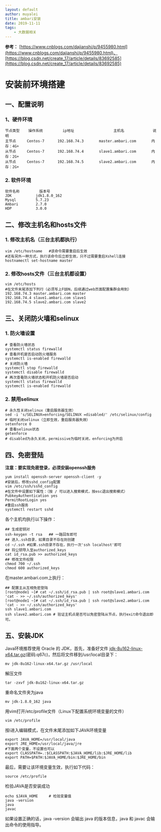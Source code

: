 ```yaml
---
layout: default
author: muyalei
title: ambari安装
date: 2019-11-11
tags:
    - 大数据相关
---
```

 
**参考：** [https://www.cnblogs.com/dajianshi/p/9455980.html](https://www.cnblogs.com/dajianshi/p/9455980.html)、[https://blog.csdn.net/create_17/article/details/83692585](https://blog.csdn.net/create_17/article/details/83692585)

# 安装前环境搭建

## 一、配置说明

### 1、硬件环境
```
节点类型	操作系统	     ip地址	               主机名	           说明
主节点	    Centos-7	  192.168.74.3	     master.ambari.com	     内存：4G+
从节点	    Centos-7	  192.168.74.4	     slave1.ambari.com	     内存：2G+
从节点	    Centos-7	  192.168.74.5	     slave2.ambari.com	     内存：2G+
```

### 2. 软件环境
```
软件名称	     版本号
JDK	          jdk1.8.0_162
Mysql	      5.7.23
Ambari	      2.7.0
HDP	          3.0.0
```

## 二、修改主机名和hosts文件

### 1. 修改主机名（三台主机都执行）
```
vim /etc/hostname   #该命令需要重启后生效
#还有另外一种方式，执行该命令后立即生效，只不过需要重启Xshell连接
hostnamectl set-hostname master
```

### 2. 修改hosts文件（三台主机都设置）

```
vim /etc/hosts
#在文件末尾添加下列行（必须写上FQDN，后续通过web页面配置集群会用到）
192.168.74.3 master.ambari.com master
192.168.74.4 slave1.ambari.com slave1
192.168.74.5 slave2.ambari.com slave2
```

## 三、关闭防火墙和selinux

### 1. 防火墙设置
```
# 查看防火墙状态
systemctl status firewalld
# 查看开机是否启动防火墙服务
systemctl is-enabled firewalld
# 关闭防火墙
systemctl stop firewalld
systemctl disable firewalld
# 再次查看防火墙状态和开机防火墙是否启动
systemctl status firewalld
systemctl is-enabled firewalld
```

### 2. 禁用selinux
```
# 永久性关闭selinux（重启服务器生效）
sed -i 's/SELINUX=enforcing/SELINUX =disabled/' /etc/selinux/config
# 临时关闭selinux（立即生效，重启服务器失效）
setenforce 0
# 查看selinux状态
getenforce
# disabled为永久关闭，permissive为临时关闭，enforcing为开启
```

## 四、免密登陆

**注意：要实现免密登录，必须安装openssh服务**

```
yum install openssh-server openssh-client -y
#安装后，修改sshd_config配置
vim /etc/ssh/sshd_config
#在文件中设置如下属性：（按 / 可以进入搜索模式，按esc退出搜索模式）
PubkeyAuthentication yes
PermitRootLogin yes
#重启ssh服务
systemctl restart sshd
```

各个主机均执行以下操作：
```
## 生成密钥对
ssh-keygen -t rsa   ## 一路回车即可
## 进入.ssh目录，如果目录不存在则创建
cd ~/.ssh #如果.ssh目录不存在，执行一次'ssh localhost'即可
## 将公钥导入至authorized_keys
cat id_rsa.pub >> authorized_keys
## 修改文件权限
chmod 700 ~/.ssh
chmod 600 authorized_keys
```

在master.ambari.com上执行：
```
## 配置主从互相免密登陆
[root@node1 ~]# cat ~/.ssh/id_rsa.pub | ssh root@slave1.ambari.com 'cat - >> ~/.ssh/authorized_keys'
[root@node1 ~]# cat ~/.ssh/id_rsa.pub | ssh root@slave2.ambari.com 'cat - >> ~/.ssh/authorized_keys'
ssh slave1.ambari.com 
ssh slave2.ambari.com # 验证主机点是否可以免密登陆从节点，执行exit命令退出即可。
```

## 五、安装JDK

Java环境推荐使用 Oracle 的 JDK，首先，准备好文件 [jdk-8u162-linux-x64.tar.gz](链接:https://pan.baidu.com/s/1jPbN3DjIzV0Ln3UFS9a1tw)(密码:q67c)，然后将文件移到/usr/local目录下：
```
mv jdk-8u162-linux-x64.tar.gz /usr/local
```
解压文件
```
tar -zxvf jdk-8u162-linux-x64.tar.gz
```
重命名文件夹为java
```
mv jdk-1.8.0_162 java
```
用vim打开/etc/profile文件（Linux下配置系统环境变量的文件）
```
vim /etc/profile
```
按i进入编辑模式，在文件末尾添加如下JAVA环境变量
```
export JAVA_HOME=/usr/local/java
export JRE_HOME=/usr/local/java/jre
#下面两个变量，不设置也可以
export CLASSPATH=.:$CLASSPATH:$JAVA_HOME/lib:$JRE_HOME/lib
export PATH=$PATH:$JAVA_HOME/bin:$JRE_HOME/bin
```
最后，需要让该环境变量生效，执行如下代码：
```
source /etc/profile
```
检验JAVA是否安装成功
```
echo $JAVA_HOME     # 检验变量值
java -version
java
javac
```
如果设置正确的话，java -version 会输出 java 的版本信息，java 和 javac 会输出命令的使用指导。















































